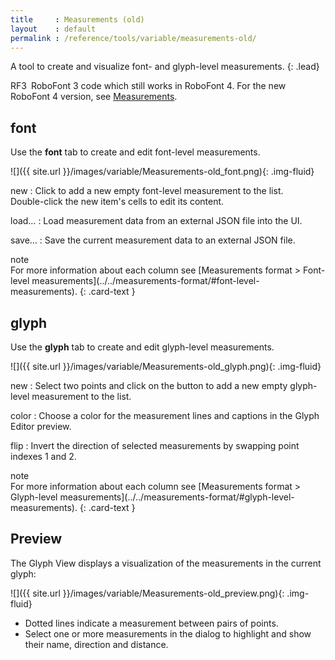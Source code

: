 ```yaml
---
title     : Measurements (old)
layout    : default
permalink : /reference/tools/variable/measurements-old/
---
```


A tool to create and visualize font- and glyph-level measurements.
{: .lead}

<span class="badge text-bg-warning rounded-0">RF3</span> RoboFont 3 code which still works in RoboFont 4. For the new RoboFont 4 version, see [Measurements](../measurements).  


font
----

Use the **font** tab to create and edit font-level measurements.

![]({{ site.url }}/images/variable/Measurements-old_font.png){: .img-fluid}

new
: Click to add a new empty font-level measurement to the list.  
  Double-click the new item's cells to edit its content.

load…
: Load measurement data from an external JSON file into the UI.

save…
: Save the current measurement data to an external JSON file.

<div class="card bg-light my-3 rounded-0">
<div class="card-header">note</div>
<div class="card-body" markdown='1'>
For more information about each column see [Measurements format > Font-level measurements](../../measurements-format/#font-level-measurements).
{: .card-text }
</div>
</div>


glyph
-----

Use the **glyph** tab to create and edit glyph-level measurements.

![]({{ site.url }}/images/variable/Measurements-old_glyph.png){: .img-fluid}

new
: Select two points and click on the button to add a new empty glyph-level measurement to the list.

color
: Choose a color for the measurement lines and captions in the Glyph Editor preview.

flip
: Invert the direction of selected measurements by swapping point indexes 1 and 2.

<div class="card bg-light my-3 rounded-0">
<div class="card-header">note</div>
<div class="card-body" markdown='1'>
For more information about each column see [Measurements format > Glyph-level measurements](../../measurements-format/#glyph-level-measurements).
{: .card-text }
</div>
</div>


Preview
-------

The Glyph View displays a visualization of the measurements in the current glyph:

![]({{ site.url }}/images/variable/Measurements-old_preview.png){: .img-fluid}

- Dotted lines indicate a measurement between pairs of points.
- Select one or more measurements in the dialog to highlight and show their name, direction and distance.

